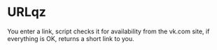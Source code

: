 # URLqz
You enter a link, script checks it for availability from the vk.com site, if everything is OK, returns a short link to you.
